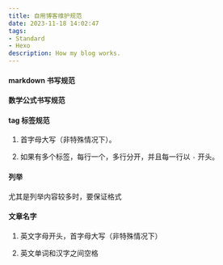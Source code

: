 ```yaml
---
title: 自用博客维护规范
date: 2023-11-18 14:02:47
tags:
- Standard
- Hexo
description: How my blog works. 
---
```


#### markdown 书写规范

#### 数学公式书写规范

#### tag 标签规范

1. 首字母大写（非特殊情况下）。

2. 如果有多个标签，每行一个，多行分开，并且每一行以 `-` 开头。

#### 列举

尤其是列举内容较多时，要保证格式

#### 文章名字

1. 英文字母开头，首字母大写（非特殊情况下）

2. 英文单词和汉字之间空格
